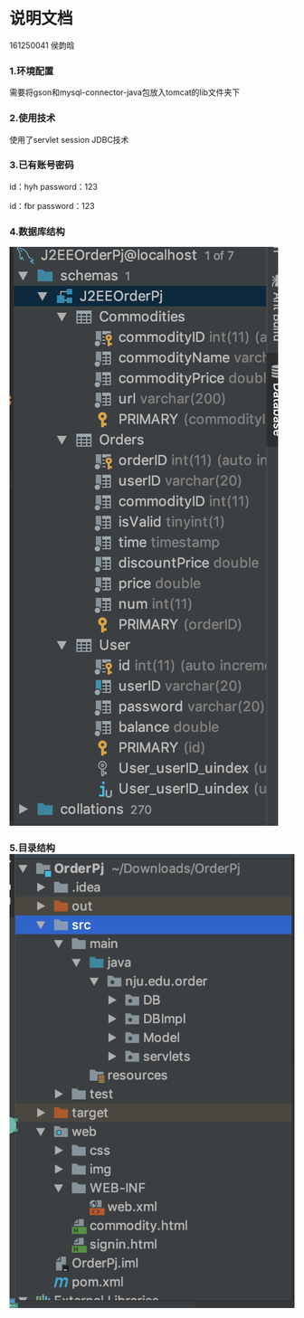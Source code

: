 # 说明文档

161250041	侯韵晗



### 1.环境配置

需要将gson和mysql-connector-java包放入tomcat的lib文件夹下

### 2.使用技术

使用了servlet session JDBC技术

### 3.已有账号密码

id：hyh password：123

id：fbr  password：123

### 4.数据库结构

![image-20181225171944777](说明文档.assets/image-20181225171944777.png)

### 5.目录结构![image-20181225021114273](说明文档.assets/image-20181225021114273-5675074.png)